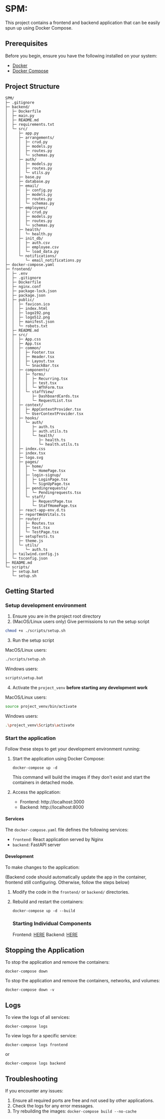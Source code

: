 # SPM:

This project contains a frontend and backend application that can be easily spun up using Docker Compose.

## Prerequisites

Before you begin, ensure you have the following installed on your system:

- [Docker](https://www.docker.com/get-started)
- [Docker Compose](https://docs.docker.com/compose/install/)

## Project Structure

```
SPM/
├─ .gitignore
├─ backend/
│  ├─ Dockerfile
│  ├─ main.py
│  ├─ README.md
│  ├─ requirements.txt
│  └─ src/
│     ├─ app.py
│     ├─ arrangements/
│     │  ├─ crud.py
│     │  ├─ models.py
│     │  ├─ routes.py
│     │  └─ schemas.py
│     ├─ auth/
│     │  ├─ models.py
│     │  ├─ routes.py
│     │  └─ utils.py
│     ├─ base.py
│     ├─ database.py
│     ├─ email/
│     │  ├─ config.py
│     │  ├─ models.py
│     │  ├─ routes.py
│     │  └─ schemas.py
│     ├─ employees/
│     │  ├─ crud.py
│     │  ├─ models.py
│     │  ├─ routes.py
│     │  └─ schemas.py
│     ├─ health/
│     │  └─ health.py
│     ├─ init_db/
│     │  ├─ auth.csv
│     │  ├─ employee.csv
│     │  └─ load_data.py
│     └─ notifications/
│        └─ email_notifications.py
├─ docker-compose.yaml
├─ frontend/
│  ├─ .env
│  ├─ .gitignore
│  ├─ Dockerfile
│  ├─ nginx.conf
│  ├─ package-lock.json
│  ├─ package.json
│  ├─ public/
│  │  ├─ favicon.ico
│  │  ├─ index.html
│  │  ├─ logo192.png
│  │  ├─ logo512.png
│  │  ├─ manifest.json
│  │  └─ robots.txt
│  ├─ README.md
│  ├─ src/
│  │  ├─ App.css
│  │  ├─ App.tsx
│  │  ├─ common/
│  │  │  ├─ Footer.tsx
│  │  │  ├─ Header.tsx
│  │  │  ├─ Layout.tsx
│  │  │  └─ SnackBar.tsx
│  │  ├─ components/
│  │  │  ├─ forms/
│  │  │  │  ├─ Recurring.tsx
│  │  │  │  ├─ test.tsx
│  │  │  │  └─ WfhForm.tsx
│  │  │  └─ staffView/
│  │  │     ├─ DashboardCards.tsx
│  │  │     └─ RequestList.tsx
│  │  ├─ context/
│  │  │  ├─ AppContextProvider.tsx
│  │  │  └─ UserContextProvider.tsx
│  │  ├─ hooks/
│  │  │  └─ auth/
│  │  │     ├─ auth.ts
│  │  │     ├─ auth.utils.ts
│  │  │     └─ health/
│  │  │        ├─ health.ts
│  │  │        └─ health.utils.ts
│  │  ├─ index.css
│  │  ├─ index.tsx
│  │  ├─ logo.svg
│  │  ├─ pages/
│  │  │  ├─ home/
│  │  │  │  └─ HomePage.tsx
│  │  │  ├─ login-signup/
│  │  │  │  ├─ LoginPage.tsx
│  │  │  │  └─ SignUpPage.tsx
│  │  │  ├─ pendingrequests/
│  │  │  │  └─ Pendingrequests.tsx
│  │  │  └─ staff/
│  │  │     ├─ RequestPage.tsx
│  │  │     └─ StaffHomePage.tsx
│  │  ├─ react-app-env.d.ts
│  │  ├─ reportWebVitals.ts
│  │  ├─ router/
│  │  │  ├─ Routes.tsx
│  │  │  ├─ test.tsx
│  │  │  └─ TestPage.tsx
│  │  ├─ setupTests.ts
│  │  ├─ theme.js
│  │  └─ utils/
│  │     └─ auth.ts
│  ├─ tailwind.config.js
│  └─ tsconfig.json
├─ README.md
└─ scripts/
   ├─ setup.bat
   └─ setup.sh
```

## Getting Started
### Setup development environment
1. Ensure you are in the project root directory
2. (MacOS/Linux users only) Give permissions to run the setup script
```bash
chmod +x ./scripts/setup.sh
```
3. Run the setup script

MacOS/Linux users:
```bash
./scripts/setup.sh
```

Windows users:
```bash
scripts\setup.bat
```

4. Activate the `project_venv` **before starting any development work**

MacOS/Linux users:
```bash
source project_venv/bin/activate
```

Windows users:
```bash
.\project_venv\Scripts\activate
```

### Start the application

Follow these steps to get your development environment running:

1. Start the application using Docker Compose:

   ```
   docker-compose up -d
   ```

   This command will build the images if they don't exist and start the containers in detached mode.

3. Access the application:
   - Frontend: http://localhost:3000
   - Backend: http://localhost:8000

#### Services

The `docker-compose.yaml` file defines the following services:

- `frontend`: React application served by Nginx
- `backend`: FastAPI server

#### Development

To make changes to the application:

(Backend code should automatically update the app in the container, frontend still configuring. Otherwise, follow the steps below)

1. Modify the code in the `frontend/` or `backend/` directories.
2. Rebuild and restart the containers:

   ```
   docker-compose up -d --build
   ```

   ### Starting Individual Components

   Frontend: [HERE](frontend/README.md)
   Backend: [HERE](backend/README.md)

## Stopping the Application

To stop the application and remove the containers:

```
docker-compose down
```

To stop the application and remove the containers, networks, and volumes:

```
docker-compose down -v
```

## Logs

To view the logs of all services:

```
docker-compose logs
```

To view logs for a specific service:

```
docker-compose logs frontend
```

or

```
docker-compose logs backend
```

## Troubleshooting

If you encounter any issues:

1. Ensure all required ports are free and not used by other applications.
2. Check the logs for any error messages.
3. Try rebuilding the images: `docker-compose build --no-cache`
